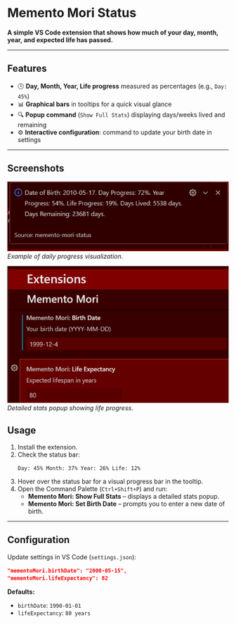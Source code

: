 # Memento Mori Status

**A simple VS Code extension that shows how much of your day, month, year, and expected life has passed.**

---

## Features

- 🕒 **Day, Month, Year, Life progress** measured as percentages (e.g., `Day: 45%`)
- 📊 **Graphical bars** in tooltips for a quick visual glance
- 🔍 **Popup command** (`Show Full Stats`) displaying days/weeks lived and remaining
- ⚙️ **Interactive configuration**: command to update your birth date in settings

---

## Screenshots
![Day Progress](demo/image.png)  
*Example of daily progress visualization.*

![Full Stats Popup](./demo/image2.png)  
*Detailed stats popup showing life progress.*

## Usage

1. Install the extension.
2. Check the status bar:  
    ```
    Day: 45% Month: 37% Year: 26% Life: 12%
    ```
3. Hover over the status bar for a visual progress bar in the tooltip.  
4. Open the Command Palette (`Ctrl+Shift+P`) and run:
    - **Memento Mori: Show Full Stats** – displays a detailed stats popup.
    - **Memento Mori: Set Birth Date** – prompts you to enter a new date of birth.

---

## Configuration

Update settings in VS Code (`settings.json`):

```json
"mementoMori.birthDate": "2000-05-15",
"mementoMori.lifeExpectancy": 82
```

**Defaults:**  
- `birthDate`: `1990-01-01`  
- `lifeExpectancy`: `80 years`